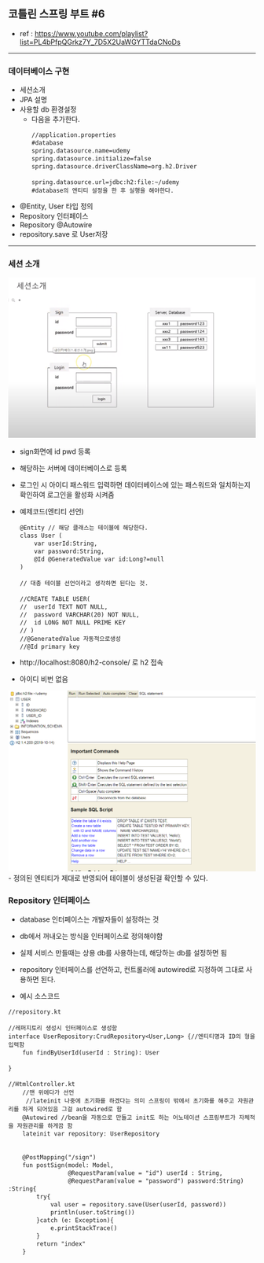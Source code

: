 ## 코틀린 스프링 부트 #6
- ref : https://www.youtube.com/playlist?list=PL4bPfpQGrkz7Y_7D5X2UaWGYTTdaCNoDs
---

### 데이터베이스 구현
- 세션소개
- JPA 설명
- 사용할 db 환경설정
  - 다음을 추가한다.
    ```
    //application.properties
    #database
    spring.datasource.name=udemy
    spring.datasource.initialize=false
    spring.datasource.driverClassName=org.h2.Driver

    spring.datasource.url=jdbc:h2:file:~/udemy
    #database의 엔티티 설정을 한 후 실행을 해야한다.
    ```
- @Entity, User 타입 정의
- Repository 인터페이스
- Repository @Autowire
- repository.save 로 User저장

---
### 세션 소개
 <img src = './picture/세션소개.PNG'>
  
- sign화면에 id pwd 등록
- 해당하는 서버에 데이터베이스로 등록
- 로그인 시 아이디 패스워드 입력하면 데이터베이스에 있는 패스워드와 일치하는지 확인하여 로그인을 활성화 시켜줌

- 예제코드(엔티티 선언)
    ```
    @Entity // 해당 클래스는 테이블에 해당한다.
    class User (
        var userId:String,
        var password:String,
        @Id @GeneratedValue var id:Long?=null
    )

    // 대충 테이블 선언이라고 생각하면 된다는 것.

    //CREATE TABLE USER(
    //  userId TEXT NOT NULL,
    //  password VARCHAR(20) NOT NULL,
    //  id LONG NOT NULL PRIME KEY
    // )
    //@GeneratedValue 자동적으로생성
    //@Id primary key
    ```
- http://localhost:8080/h2-console/ 로 h2 접속
- 아이디 비번 없음
<img src = './picture/h2.PNG'>
- 정의된 엔티티가 제대로 반영되어 테이블이 생성된걸 확인할 수 있다.

### Repository 인터페이스
- database 인터페이스는 개발자들이 설정하는 것
- db에서 꺼내오는 방식을 인터페이스로 정의해야함
- 실제 서비스 만들때는 상용 db를 사용하는데, 해당하는 db를 설정하면 됨
- repository 인터페이스를 선언하고, 컨트롤러에 autowired로 지정하여 그대로 사용하면 된다.

- 예시 소스코드
```
//repository.kt

//레퍼지토리 생성시 인터페이스로 생성함
interface UserRepository:CrudRepository<User,Long> {//엔티티명과 ID의 형을 입력함
    fun findByUserId(userId : String): User

}

//HtmlController.kt
    //맨 위에다가 선언
     //lateinit 나중에 초기화를 하겠다는 의미 스프링이 밖에서 초기화를 해주고 자원관리를 하게 되어있음 그걸 autowired로 함
    @Autowired //bean을 자동으로 만들고 init도 하는 어노테이션 스프링부트가 자체적을 자원관리를 하게끔 함
    lateinit var repository: UserRepository

 
    @PostMapping("/sign")
    fun postSign(model: Model,
                 @RequestParam(value = "id") userId : String,
                 @RequestParam(value = "password") password:String) :String{
        try{
            val user = repository.save(User(userId, password))
            println(user.toString())
        }catch (e: Exception){
            e.printStackTrace()
        }
        return "index"
    }
```